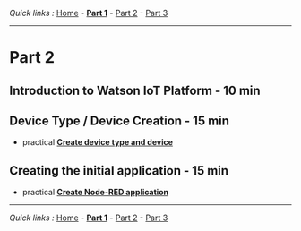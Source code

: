*Quick links :*
[Home](/README.md) - [**Part 1**](/part1/README.md) - [Part 2](/part2/README.md) - [Part 3](/part3/README.md)
***

# Part 2

## Introduction to Watson IoT Platform - 10 min

## Device Type / Device Creation - 15 min

- practical [**Create device type and device**](/part2/DEVICE.md)

## Creating the initial application - 15 min

- practical [**Create Node-RED application**](/part2/APP.md)

***
*Quick links :*
[Home](/README.md) - [**Part 1**](/part1/README.md) - [Part 2](/part2/README.md) - [Part 3](/part3/README.md)

